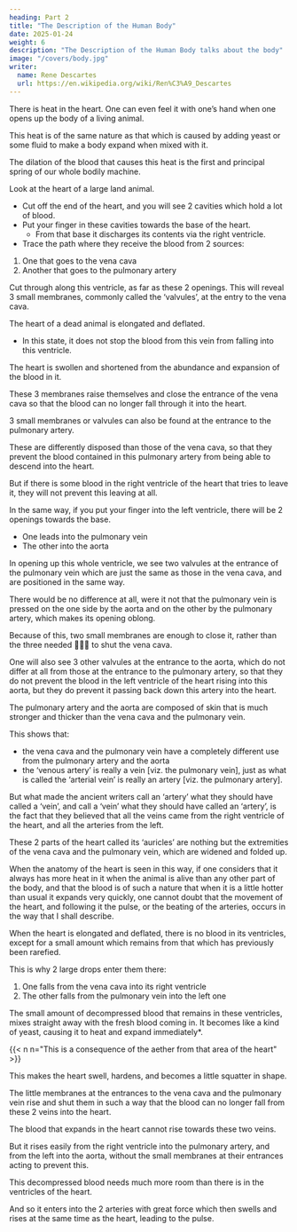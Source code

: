 ```yaml
---
heading: Part 2
title: "The Description of the Human Body"
date: 2025-01-24
weight: 6
description: "The Description of the Human Body talks about the body"
image: "/covers/body.jpg"
writer:
  name: Rene Descartes
  url: https://en.wikipedia.org/wiki/Ren%C3%A9_Descartes
---
```




There is heat in the heart. One can even feel it with one’s hand when one opens up the body of a living animal.

This heat is of the same nature as that which is caused by adding yeast or some fluid to make a body expand when mixed with it.

The dilation of the blood that causes this heat is the first and principal spring of our whole bodily machine.

Look at the heart of a large land animal.
<!-- -  something reasonably large (for they are more or less similar to those of men), and, having first  -->
- Cut off the end of the heart, and you will see 2 cavities which hold a lot of blood.
- Put your finger in these cavities towards the base of the heart.
  - From that base it discharges its contents via the right ventricle.
- Trace the path where they receive the blood from 2 sources:

<!-- , what one will find there is that there are two very large ones in each:  -->

1. One that goes to the vena cava
2. Another that goes to the pulmonary artery

Cut through along this ventricle, as far as these 2 openings. This will reveal 3 small membranes, commonly called the ‘valvules’, at the entry to the vena cava.

<!-- These are arranged in such a way that  -->

The heart of a dead animal is elongated and deflated.
- In this state, it does not stop the blood from this vein from falling into this ventricle.

The heart is swollen and shortened from the abundance and expansion of the blood in it.

These 3 membranes raise themselves and close the entrance of the vena cava so that the blood can no longer fall through it into the heart.

3 small membranes or valvules can also be found at the entrance to the pulmonary artery. 

These are differently disposed than those of the vena cava, so that they prevent the blood contained in this pulmonary artery from being able to descend into the heart.

But if there is some blood in the right ventricle of the heart that tries to leave it, they will not prevent this leaving at all.

In the same way, if you put your finger into the left ventricle, there will be 2 openings towards the base. 
- One leads into the pulmonary vein
- The other into the aorta

In opening up this whole ventricle, we see two valvules at the entrance of the pulmonary vein which are just the same as those in the vena cava, and are positioned in the same way.

There would be no difference at all, were it not that the pulmonary vein is pressed on the one side by the aorta and on the other by the pulmonary artery, which makes its opening oblong.

Because of this, two small membranes are enough to close it, rather than the three needed  to shut the vena cava.

One will also see 3 other valvules at the entrance to the aorta, which do not differ at all from those at the entrance to the pulmonary artery, so that they do not prevent the blood in the left ventricle of the heart rising into this aorta, but they do prevent it passing back down this artery into the heart.

The pulmonary artery and the aorta are composed of skin that is much stronger and thicker than the vena cava and the pulmonary vein.

This shows that:
- the vena cava and the pulmonary vein have a completely different use from the pulmonary artery and the aorta
- the ‘venous artery’ is really a vein [viz. the pulmonary vein], just as what is called the ‘arterial vein’ is really an artery [viz. the pulmonary artery]. 

But what made the ancient writers call an ‘artery’ what they should have called a ‘vein’, and call a ‘vein’ what they should have called an ‘artery’, is the fact that they believed that all the veins came from the right ventricle of the heart, and all the arteries from the left.

These 2 parts of the heart called its ‘auricles’ are nothing but the extremities of the vena cava and the pulmonary vein, which are widened and folded up.

 <!-- here for reasons I shall go into below. -->

When the anatomy of the heart is seen in this way, if one considers that it always has more heat in it when the animal is alive than any other part of the body, and that the blood is of such a nature that when it is a little hotter than usual it expands very quickly, one cannot doubt that the movement of the heart, and following it the pulse, or the beating of the arteries, occurs in the way that I shall describe.


When the heart is elongated and deflated, there is no blood in its ventricles, except for a small amount which remains from that which has previously been rarefied.

This is why 2 large drops enter them there:

1. One falls from the vena cava into its right ventricle
2. The other falls from the pulmonary vein into the left one

 <!-- rarefied -->
The small amount of decompressed blood that remains in these ventricles, mixes straight away with the fresh blood coming in. It becomes like a kind of yeast, causing it to heat and expand immediately*.

{{< n n="This is a consequence of the aether from that area of the heart" >}}


This makes the heart swell, hardens, and becomes a little squatter in shape.

The little membranes at the entrances to the vena cava and the pulmonary vein rise and shut them in such a way that the blood can no longer fall from these 2 veins into the heart.

The blood that expands in the heart cannot rise towards these two veins. 

But it rises easily from the right ventricle into the pulmonary artery, and from the left into the aorta, without the small membranes at their entrances acting to prevent this.

This decompressed blood needs much more room than there is in the ventricles of the heart.

And so it enters into the 2 arteries with great force which then swells and rises at the same time as the heart, leading to the pulse.


<!-- and it is this movement, as much of the heart as of the arteries, that is
called the pulse. -->

<!-- Immediately after the blood, thus rarefied, has taken its course into the arteries,  -->
